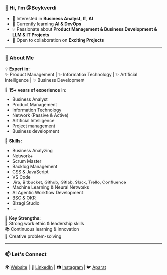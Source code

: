 ### 👋 Hi, I’m @Beykverdi
- 👀 Interested in **Business Analyst, IT, AI**  
- 🌱 Currently learning **AI & DevOps**  
- 💡 Passionate about **Product Management & Business Development & LLM & IT Projects**  
- 🤝 Open to collaboration on **Exciting Projects**  

---

### 🚀 About Me  
💡 **Expert in:**  
✨ Product Management | ✨ Information Technology | ✨ Artificial Intelligence | ✨ Business Development  

🔹 **15+ years of experience** in:  
   - Business Analyst 
   - Product Management
   - Information Technology
   - Network (Passive & Active) 
   - Artificial Intelligence
   - Project management
   - Business development  
    
🎯 **Skills:**  
   - Business Analyzing
   - Network+
   - Scrum Master
   - Backlog Management
   - CSS & JavaScript
   - VS Code
   - Jira, Bitbucket, Github, Gitlab, Slack, Trello, Confluence
   - Machine Learning & Neural Networks  
   - AI Agentic Workflow Development
   - BSC & OKR
   - Bizagi Studio
   - ...

📌 **Key Strengths:**  
   💪 Strong work ethic & leadership skills  
   📚 Continuous learning & innovation  
   🧩 Creative problem-solving

---

### 📫 Let's Connect  
🌍 [Website](https://sepehrix.com) | 💼 [LinkedIn](www.linkedin.com/in/beikverdi) | 📷 [Instagram](https://www.instagram.com/sepehrix.co) | 🐦 [Aparat](https://twitter.com/yourhandle)

